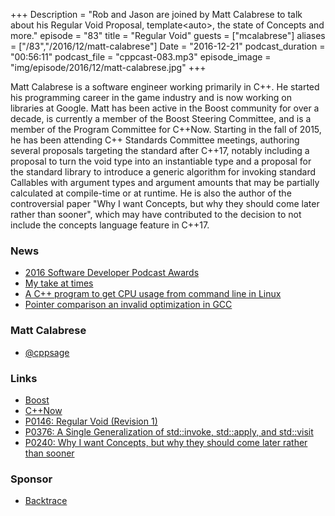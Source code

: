 +++
Description = "Rob and Jason are joined by Matt Calabrese to talk about his Regular Void Proposal, template&lt;auto&gt;, the state of Concepts and more."
episode = "83"
title = "Regular Void"
guests = ["mcalabrese"]
aliases = ["/83","/2016/12/matt-calabrese"]
Date = "2016-12-21"
podcast_duration = "00:56:11"
podcast_file = "cppcast-083.mp3"
episode_image = "img/episode/2016/12/matt-calabrese.jpg"
+++

Matt Calabrese is a software engineer working primarily in C++. He started his programming career in the game industry and is now working on libraries at Google. Matt has been active in the Boost community for over a decade, is currently a member of the Boost Steering Committee, and is a member of the Program Committee for C++Now. Starting in the fall of 2015, he has been attending C++ Standards Committee meetings, authoring several proposals targeting the standard after C++17, notably including a proposal to turn the void type into an instantiable type and a proposal for the standard library to introduce a generic algorithm for invoking standard Callables with argument types and argument amounts that may be partially calculated at compile-time or at runtime. He is also the author of the controversial paper "Why I want Concepts, but why they should come later rather than sooner", which may have contributed to the decision to not include the concepts language feature in C++17.

### News ###

 - [2016 Software Developer Podcast Awards](https://simpleprogrammer.com/podcast-awards/)
 - [My take at times](http://www.slashslash.info/2016/12/my-take-at-times/)
 - [A C++ program to get CPU usage from command line in Linux](http://blog.davidecoppola.com/2016/12/cpp-program-to-get-cpu-usage-from-command-line-in-linux/)
 - [Pointer comparison an invalid optimization in GCC](https://kristerw.blogspot.com/2016/12/pointer-comparison-invalid-optimization.html)
 
### Matt Calabrese ###

 - [@cppsage](https://twitter.com/cppsage)
 
### Links ###

 - [Boost](http://boost.org)
 - [C++Now](http://cppnow.org)
 - [P0146: Regular Void (Revision 1)](http://www.open-std.org/jtc1/sc22/wg21/docs/papers/2016/p0146r1.html)
 - [P0376: A Single Generalization of std::invoke, std::apply, and std::visit](http://www.open-std.org/jtc1/sc22/wg21/docs/papers/2016/p0376r0.html)
 - [P0240: Why I want Concepts, but why they should come later rather than sooner](http://www.open-std.org/jtc1/sc22/wg21/docs/papers/2016/p0240r0.html)
 
### Sponsor ###

- [Backtrace](https://www.backtrace.io/cppcast)

